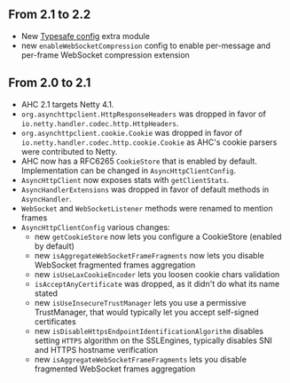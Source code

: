 ## From 2.1 to 2.2

* New [Typesafe config](https://github.com/lightbend/config) extra module
* new `enableWebSocketCompression` config to enable per-message and per-frame WebSocket compression extension

## From 2.0 to 2.1

* AHC 2.1 targets Netty 4.1.
* `org.asynchttpclient.HttpResponseHeaders` was dropped in favor of `io.netty.handler.codec.http.HttpHeaders`.
* `org.asynchttpclient.cookie.Cookie` was dropped in favor of `io.netty.handler.codec.http.cookie.Cookie` as AHC's cookie parsers were contributed to Netty.
* AHC now has a RFC6265 `CookieStore` that is enabled by default. Implementation can be changed in `AsyncHttpClientConfig`.
* `AsyncHttpClient` now exposes stats with `getClientStats`.
* `AsyncHandlerExtensions` was dropped in favor of default methods in `AsyncHandler`.
* `WebSocket` and `WebSocketListener` methods were renamed to mention frames
* `AsyncHttpClientConfig` various changes:
  * new `getCookieStore` now lets you configure a CookieStore (enabled by default)
  * new `isAggregateWebSocketFrameFragments` now lets you disable WebSocket fragmented frames aggregation
  * new `isUseLaxCookieEncoder` lets you loosen cookie chars validation
  * `isAcceptAnyCertificate` was dropped, as it didn't do what its name stated
  * new `isUseInsecureTrustManager` lets you use a permissive TrustManager, that would typically let you accept self-signed certificates
  * new `isDisableHttpsEndpointIdentificationAlgorithm` disables setting `HTTPS` algorithm on the SSLEngines, typically disables SNI and HTTPS hostname verification
  * new `isAggregateWebSocketFrameFragments` lets you disable fragmented WebSocket frames aggregation
